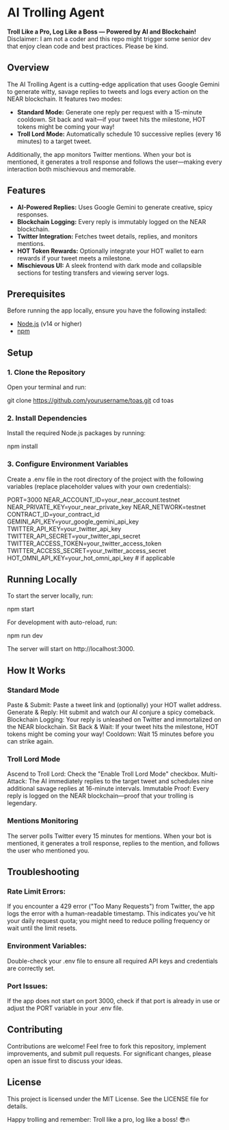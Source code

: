 # AI Trolling Agent

**Troll Like a Pro, Log Like a Boss — Powered by AI and Blockchain!**
Disclaimer: I am not a coder and this repo might trigger some senior dev that enjoy clean code and best practices. Please be kind.

## Overview

The AI Trolling Agent is a cutting-edge application that uses Google Gemini to generate witty, savage replies to tweets and logs every action on the NEAR blockchain. It features two modes:

- **Standard Mode:** Generate one reply per request with a 15-minute cooldown. Sit back and wait—if your tweet hits the milestone, HOT tokens might be coming your way!
- **Troll Lord Mode:** Automatically schedule 10 successive replies (every 16 minutes) to a target tweet.

Additionally, the app monitors Twitter mentions. When your bot is mentioned, it generates a troll response and follows the user—making every interaction both mischievous and memorable.

## Features

- **AI-Powered Replies:** Uses Google Gemini to generate creative, spicy responses.
- **Blockchain Logging:** Every reply is immutably logged on the NEAR blockchain.
- **Twitter Integration:** Fetches tweet details, replies, and monitors mentions.
- **HOT Token Rewards:** Optionally integrate your HOT wallet to earn rewards if your tweet meets a milestone.
- **Mischievous UI:** A sleek frontend with dark mode and collapsible sections for testing transfers and viewing server logs.

## Prerequisites

Before running the app locally, ensure you have the following installed:

- [Node.js](https://nodejs.org/en/) (v14 or higher)
- [npm](https://www.npmjs.com/)

## Setup

### 1. Clone the Repository

Open your terminal and run:

git clone https://github.com/yourusername/toas.git
cd toas

### 2. Install Dependencies

Install the required Node.js packages by running:

npm install

### 3. Configure Environment Variables

Create a .env file in the root directory of the project with the following variables (replace placeholder values with your own credentials):

PORT=3000
NEAR_ACCOUNT_ID=your_near_account.testnet
NEAR_PRIVATE_KEY=your_near_private_key
NEAR_NETWORK=testnet
CONTRACT_ID=your_contract_id
GEMINI_API_KEY=your_google_gemini_api_key
TWITTER_API_KEY=your_twitter_api_key
TWITTER_API_SECRET=your_twitter_api_secret
TWITTER_ACCESS_TOKEN=your_twitter_access_token
TWITTER_ACCESS_SECRET=your_twitter_access_secret
HOT_OMNI_API_KEY=your_hot_omni_api_key  # if applicable

## Running Locally

To start the server locally, run:

npm start

For development with auto-reload, run:

npm run dev

The server will start on http://localhost:3000.

## How It Works

### Standard Mode
Paste & Submit:
Paste a tweet link and (optionally) your HOT wallet address.
Generate & Reply:
Hit submit and watch our AI conjure a spicy comeback.
Blockchain Logging:
Your reply is unleashed on Twitter and immortalized on the NEAR blockchain.
Sit Back & Wait:
If your tweet hits the milestone, HOT tokens might be coming your way!
Cooldown:
Wait 15 minutes before you can strike again.

### Troll Lord Mode
Ascend to Troll Lord:
Check the "Enable Troll Lord Mode" checkbox.
Multi-Attack:
The AI immediately replies to the target tweet and schedules nine additional savage replies at 16-minute intervals.
Immutable Proof:
Every reply is logged on the NEAR blockchain—proof that your trolling is legendary.

### Mentions Monitoring
The server polls Twitter every 15 minutes for mentions.
When your bot is mentioned, it generates a troll response, replies to the mention, and follows the user who mentioned you.

## Troubleshooting
### Rate Limit Errors:
If you encounter a 429 error ("Too Many Requests") from Twitter, the app logs the error with a human-readable timestamp. This indicates you've hit your daily request quota; you might need to reduce polling frequency or wait until the limit resets.

### Environment Variables:
Double-check your .env file to ensure all required API keys and credentials are correctly set.

### Port Issues:
If the app does not start on port 3000, check if that port is already in use or adjust the PORT variable in your .env file.

## Contributing
Contributions are welcome! Feel free to fork this repository, implement improvements, and submit pull requests. For significant changes, please open an issue first to discuss your ideas.

## License
This project is licensed under the MIT License. See the LICENSE file for details.



Happy trolling and remember: Troll like a pro, log like a boss! 😎🔥

